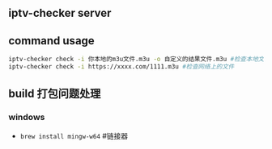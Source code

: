 ## iptv-checker server

## command usage

```bash
iptv-checker check -i 你本地的m3u文件.m3u -o 自定义的结果文件.m3u #检查本地文件
iptv-checker check -i https://xxxx.com/1111.m3u #检查网络上的文件
```

## build 打包问题处理

### windows
- `brew install mingw-w64` #链接器
